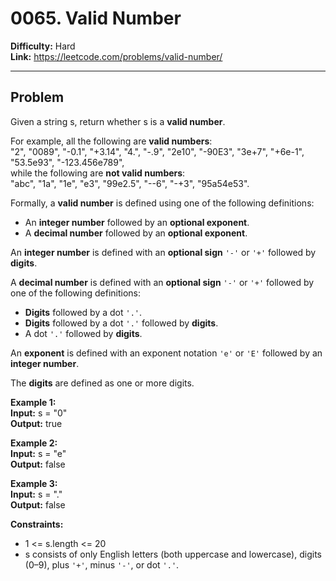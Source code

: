 # 0065. Valid Number

**Difficulty:** Hard  
**Link:** https://leetcode.com/problems/valid-number/

---

## Problem

Given a string s, return whether s is a **valid number**.

For example, all the following are **valid numbers**:  
"2", "0089", "-0.1", "+3.14", "4.", "-.9", "2e10", "-90E3", "3e+7", "+6e-1", "53.5e93", "-123.456e789",  
while the following are **not valid numbers**:  
"abc", "1a", "1e", "e3", "99e2.5", "--6", "-+3", "95a54e53".

Formally, a **valid number** is defined using one of the following definitions:

- An **integer number** followed by an **optional exponent**.  
- A **decimal number** followed by an **optional exponent**.

An **integer number** is defined with an **optional sign** `'-'` or `'+'` followed by **digits**.

A **decimal number** is defined with an **optional sign** `'-'` or `'+'` followed by one of the following definitions:

- **Digits** followed by a dot `'.'`.  
- **Digits** followed by a dot `'.'` followed by **digits**.  
- A dot `'.'` followed by **digits**.

An **exponent** is defined with an exponent notation `'e'` or `'E'` followed by an **integer number**.

The **digits** are defined as one or more digits.

**Example 1:**  
**Input:** s = "0"  
**Output:** true

**Example 2:**  
**Input:** s = "e"  
**Output:** false

**Example 3:**  
**Input:** s = "."  
**Output:** false

**Constraints:**

- 1 <= s.length <= 20  
- s consists of only English letters (both uppercase and lowercase), digits (0–9), plus `'+'`, minus `'-'`, or dot `'.'`.

